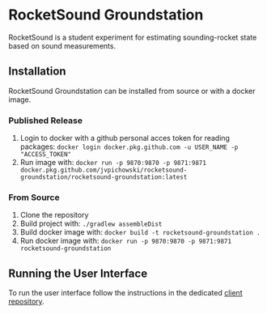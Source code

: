 # RocketSound Groundstation

RocketSound is a student experiment for estimating sounding-rocket state based on sound measurements. 

## Installation

RocketSound Groundstation can be installed from source or with a docker image.

### Published Release

1. Login to docker with a github personal acces token for reading packages: `docker login docker.pkg.github.com -u USER_NAME -p "ACCESS_TOKEN"`
4. Run image with: `docker run -p 9870:9870 -p 9871:9871 docker.pkg.github.com/jvpichowski/rocketsound-groundstation/rocketsound-groundstation:latest`

### From Source

1. Clone the repository
2. Build project with: `./gradlew assembleDist`
3. Build docker image with: `docker build -t rocketsound-groundstation .`
4. Run docker image with: `docker run -p 9870:9870 -p 9871:9871 rocketsound-groundstation`

## Running the User Interface

To run the user interface follow the instructions in the dedicated [client repository](https://github.com/TelestionTeam/telestion-rocketsound-psc).
